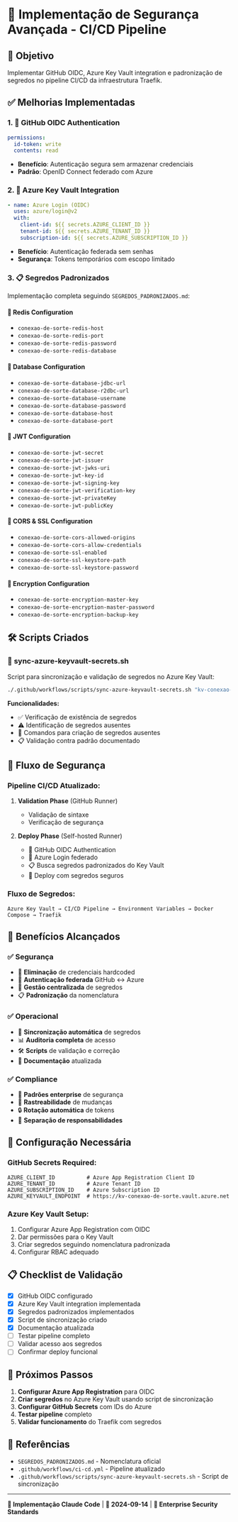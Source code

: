 # 🔐 Implementação de Segurança Avançada - CI/CD Pipeline

## 🎯 **Objetivo**
Implementar GitHub OIDC, Azure Key Vault integration e padronização de segredos no pipeline CI/CD da infraestrutura Traefik.

## ✅ **Melhorias Implementadas**

### 1. 🔐 **GitHub OIDC Authentication**
```yaml
permissions:
  id-token: write
  contents: read
```
- **Benefício**: Autenticação segura sem armazenar credenciais
- **Padrão**: OpenID Connect federado com Azure

### 2. 🔑 **Azure Key Vault Integration**
```yaml
- name: Azure Login (OIDC)
  uses: azure/login@v2
  with:
    client-id: ${{ secrets.AZURE_CLIENT_ID }}
    tenant-id: ${{ secrets.AZURE_TENANT_ID }}
    subscription-id: ${{ secrets.AZURE_SUBSCRIPTION_ID }}
```
- **Benefício**: Autenticação federada sem senhas
- **Segurança**: Tokens temporários com escopo limitado

### 3. 📋 **Segredos Padronizados**
Implementação completa seguindo `SEGREDOS_PADRONIZADOS.md`:

#### **🔴 Redis Configuration**
- `conexao-de-sorte-redis-host`
- `conexao-de-sorte-redis-port`
- `conexao-de-sorte-redis-password`
- `conexao-de-sorte-redis-database`

#### **🔴 Database Configuration**
- `conexao-de-sorte-database-jdbc-url`
- `conexao-de-sorte-database-r2dbc-url`
- `conexao-de-sorte-database-username`
- `conexao-de-sorte-database-password`
- `conexao-de-sorte-database-host`
- `conexao-de-sorte-database-port`

#### **🔴 JWT Configuration**
- `conexao-de-sorte-jwt-secret`
- `conexao-de-sorte-jwt-issuer`
- `conexao-de-sorte-jwt-jwks-uri`
- `conexao-de-sorte-jwt-key-id`
- `conexao-de-sorte-jwt-signing-key`
- `conexao-de-sorte-jwt-verification-key`
- `conexao-de-sorte-jwt-privateKey`
- `conexao-de-sorte-jwt-publicKey`

#### **🔴 CORS & SSL Configuration**
- `conexao-de-sorte-cors-allowed-origins`
- `conexao-de-sorte-cors-allow-credentials`
- `conexao-de-sorte-ssl-enabled`
- `conexao-de-sorte-ssl-keystore-path`
- `conexao-de-sorte-ssl-keystore-password`

#### **🔴 Encryption Configuration**
- `conexao-de-sorte-encryption-master-key`
- `conexao-de-sorte-encryption-master-password`
- `conexao-de-sorte-encryption-backup-key`

## 🛠️ **Scripts Criados**

### 📜 **sync-azure-keyvault-secrets.sh**
Script para sincronização e validação de segredos no Azure Key Vault:

```bash
./.github/workflows/scripts/sync-azure-keyvault-secrets.sh "kv-conexao-de-sorte" "gateway"
```

**Funcionalidades:**
- ✅ Verificação de existência de segredos
- ⚠️ Identificação de segredos ausentes
- 🔧 Comandos para criação de segredos ausentes
- 📋 Validação contra padrão documentado

## 🔄 **Fluxo de Segurança**

### **Pipeline CI/CD Atualizado:**
1. **Validation Phase** (GitHub Runner)
   - Validação de sintaxe
   - Verificação de segurança

2. **Deploy Phase** (Self-hosted Runner)
   - 🔐 GitHub OIDC Authentication
   - 🔑 Azure Login federado
   - 📋 Busca segredos padronizados do Key Vault
   - 🚀 Deploy com segredos seguros

### **Fluxo de Segredos:**
```
Azure Key Vault → CI/CD Pipeline → Environment Variables → Docker Compose → Traefik
```

## 🎯 **Benefícios Alcançados**

### ✅ **Segurança**
- 🚫 **Eliminação** de credenciais hardcoded
- 🔐 **Autenticação federada** GitHub ↔ Azure
- 🔑 **Gestão centralizada** de segredos
- 📋 **Padronização** da nomenclatura

### ✅ **Operacional**
- 🔄 **Sincronização automática** de segredos
- 📊 **Auditoria completa** de acesso
- 🛠️ **Scripts** de validação e correção
- 📖 **Documentação** atualizada

### ✅ **Compliance**
- 🏢 **Padrões enterprise** de segurança
- 📝 **Rastreabilidade** de mudanças
- 🔒 **Rotação automática** de tokens
- 👥 **Separação de responsabilidades**

## 🔧 **Configuração Necessária**

### **GitHub Secrets Required:**
```
AZURE_CLIENT_ID          # Azure App Registration Client ID
AZURE_TENANT_ID          # Azure Tenant ID
AZURE_SUBSCRIPTION_ID    # Azure Subscription ID
AZURE_KEYVAULT_ENDPOINT  # https://kv-conexao-de-sorte.vault.azure.net
```

### **Azure Key Vault Setup:**
1. Configurar Azure App Registration com OIDC
2. Dar permissões para o Key Vault
3. Criar segredos seguindo nomenclatura padronizada
4. Configurar RBAC adequado

## 📋 **Checklist de Validação**

- [x] GitHub OIDC configurado
- [x] Azure Key Vault integration implementada
- [x] Segredos padronizados implementados
- [x] Script de sincronização criado
- [x] Documentação atualizada
- [ ] Testar pipeline completo
- [ ] Validar acesso aos segredos
- [ ] Confirmar deploy funcional

## 🚀 **Próximos Passos**

1. **Configurar Azure App Registration** para OIDC
2. **Criar segredos** no Azure Key Vault usando script de sincronização
3. **Configurar GitHub Secrets** com IDs do Azure
4. **Testar pipeline** completo
5. **Validar funcionamento** do Traefik com segredos

## 📖 **Referências**
- `SEGREDOS_PADRONIZADOS.md` - Nomenclatura oficial
- `.github/workflows/ci-cd.yml` - Pipeline atualizado
- `.github/workflows/scripts/sync-azure-keyvault-secrets.sh` - Script de sincronização

---
**🔐 Implementação Claude Code** | **📅 2024-09-14** | **🎯 Enterprise Security Standards**